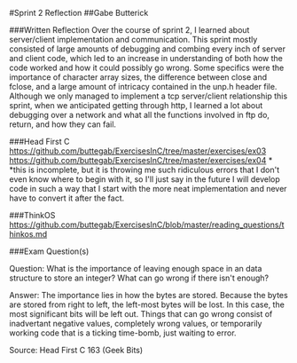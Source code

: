 #Sprint 2 Reflection
##Gabe Butterick

###Written Reflection
Over the course of sprint 2, I learned about server/client implementation and communication. This sprint mostly consisted of large amounts of debugging and combing every inch of server and client code, which led to an increase in understanding of both how the code worked and how it could possibly go wrong. Some specifics were the importance of character array sizes, the difference between close and fclose, and a large amount of intricacy contained in the unp.h header file. Although we only managed to implement a tcp server/client relationship this sprint, when we anticipated getting through http, I learned a lot about debugging over a network and what all the functions involved in ftp do, return, and how they can fail.


###Head First C
https://github.com/buttegab/ExercisesInC/tree/master/exercises/ex03
https://github.com/buttegab/ExercisesInC/tree/master/exercises/ex04  *
*this is incomplete, but it is throwing me such ridiculous errors that I don't even know where to begin with it, so I'll just say in the future I will develop code in such a way that I start with the more neat implementation and never have to convert it after the fact.

###ThinkOS
https://github.com/buttegab/ExercisesInC/blob/master/reading_questions/thinkos.md

###Exam Question(s)

Question: What is the importance of leaving enough space in an data structure to store an integer? What can go wrong if there isn't enough?

Answer: The importance lies in how the bytes are stored. Because the bytes are stored from right to left, the left-most bytes will be lost. In this case, the most significant bits will be left out. Things that can go wrong consist of inadvertant negative values, completely wrong values, or temporarily working code that is a ticking time-bomb, just waiting to error.

Source: Head First C 163 (Geek Bits)